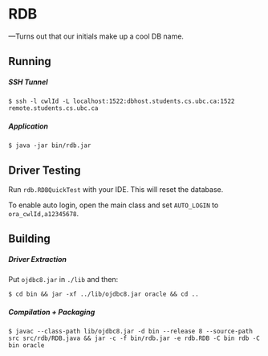 # RDB

—Turns out that our initials make up a cool DB name.

## Running

##### SSH Tunnel

    $ ssh -l cwlId -L localhost:1522:dbhost.students.cs.ubc.ca:1522 remote.students.cs.ubc.ca

##### Application

    $ java -jar bin/rdb.jar

## Driver Testing

Run `rdb.RDBQuickTest` with your IDE. This will reset the database.

To enable auto login, open the main class and set `AUTO_LOGIN` to `ora_cwlId,a12345678`.

## Building

##### Driver Extraction

Put `ojdbc8.jar` in `./lib` and then:

    $ cd bin && jar -xf ../lib/ojdbc8.jar oracle && cd ..

##### Compilation + Packaging

    $ javac --class-path lib/ojdbc8.jar -d bin --release 8 --source-path src src/rdb/RDB.java && jar -c -f bin/rdb.jar -e rdb.RDB -C bin rdb -C bin oracle
